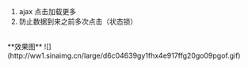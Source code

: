 
1. ajax 点击加载更多
2. 防止数据到来之前多次点击（状态锁）

<br>
**效果图**
![](http://ww1.sinaimg.cn/large/d6c04639gy1fhx4e917ffg20go09pgof.gif)